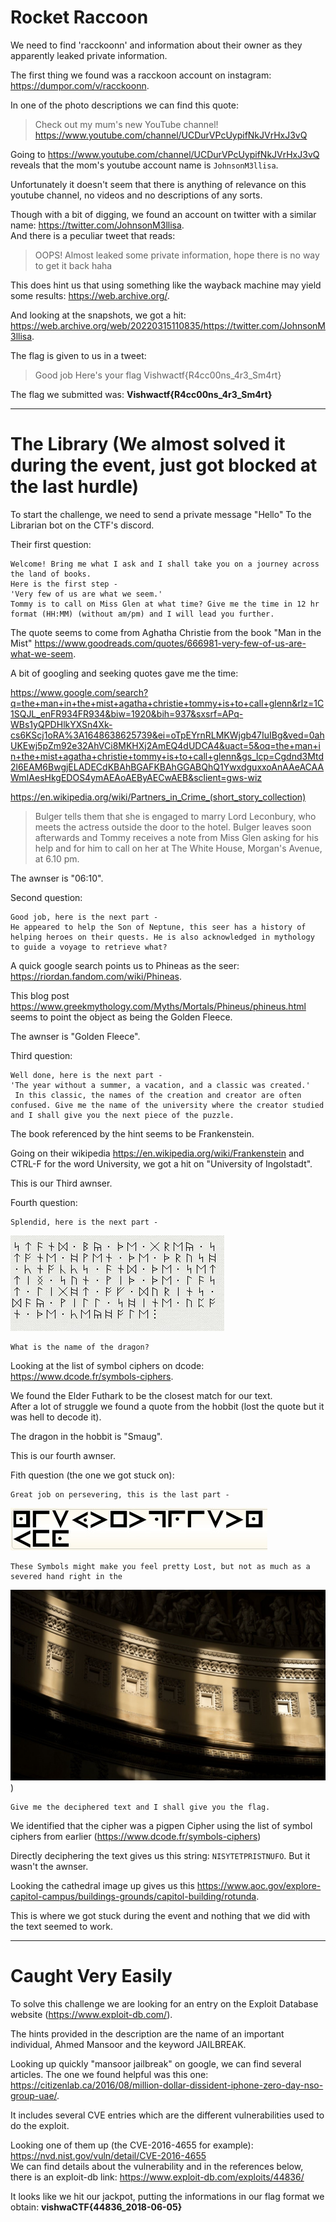 # **Rocket Raccoon**

We need to find 'racckoonn' and information about their owner as they apparently leaked private information.

The first thing we found was a racckoon account on instagram: <https://dumpor.com/v/racckoonn>.

In one of the photo descriptions we can find this quote:

> Check out my mum's new YouTube channel!
> https://www.youtube.com/channel/UCDurVPcUypifNkJVrHxJ3vQ

Going to <https://www.youtube.com/channel/UCDurVPcUypifNkJVrHxJ3vQ> reveals that the mom's youtube account name is `JohnsonM3llisa`.

Unfortunately it doesn't seem that there is anything of relevance on this youtube channel, no videos and no descriptions of any sorts.

Though with a bit of digging, we found an account on twitter with a similar name: <https://twitter.com/JohnsonM3llisa>.  
And there is a peculiar tweet that reads:

> OOPS! Almost leaked some private information, hope there is no way to get it back haha

This does hint us that using something like the wayback machine may yield some results: <https://web.archive.org/>.

And looking at the snapshots, we got a hit: <https://web.archive.org/web/20220315110835/https://twitter.com/JohnsonM3llisa>.

The flag is given to us in a tweet:

> Good job
> Here's your flag
> Vishwactf{R4cc00ns_4r3_Sm4rt}

The flag we submitted was: **Vishwactf{R4cc00ns_4r3_Sm4rt}**

---

# **The Library** (We almost solved it during the event, just got blocked at the last hurdle)

To start the challenge, we need to send a private message "Hello" To the Librarian bot on the CTF's discord.

Their first question:
```
Welcome! Bring me what I ask and I shall take you on a journey across the land of books.
Here is the first step -
'Very few of us are what we seem.'
Tommy is to call on Miss Glen at what time? Give me the time in 12 hr format (HH:MM) (without am/pm) and I will lead you further.
```

The quote seems to come from Aghatha Christie from the book "Man in the Mist" <https://www.goodreads.com/quotes/666981-very-few-of-us-are-what-we-seem>.

A bit of googling and seeking quotes gave me the time:

<https://www.google.com/search?q=the+man+in+the+mist+agatha+christie+tommy+is+to+call+glenn&rlz=1C1SQJL_enFR934FR934&biw=1920&bih=937&sxsrf=APq-WBs1yQPDHlkYXSn4Xk-cs6KScj1oRA%3A1648638625739&ei=oTpEYrnRLMKWjgb47IuIBg&ved=0ahUKEwj5pZm92e32AhVCi8MKHXj2AmEQ4dUDCA4&uact=5&oq=the+man+in+the+mist+agatha+christie+tommy+is+to+call+glenn&gs_lcp=Cgdnd3Mtd2l6EAM6BwgjELADECdKBAhBGAFKBAhGGABQhQ1YwxdguxxoAnAAeACAAWmIAesHkgEDOS4ymAEAoAEByAECwAEB&sclient=gws-wiz>

<https://en.wikipedia.org/wiki/Partners_in_Crime_(short_story_collection)>

> Bulger tells them that she is engaged to marry Lord Leconbury, who meets the actress outside the door to the hotel. Bulger leaves soon afterwards and Tommy receives a note from Miss Glen asking for his help and for him to call on her at The White House, Morgan's Avenue, at 6.10 pm.

The awnser is "06:10".

Second question:

```
Good job, here is the next part -
He appeared to help the Son of Neptune, this seer has a history of helping heroes on their quests. He is also acknowledged in mythology to guide a voyage to retrieve what?
```

A quick google search points us to Phineas as the seer: <https://riordan.fandom.com/wiki/Phineas>.

This blog post <https://www.greekmythology.com/Myths/Mortals/Phineus/phineus.html> seems to point the object as being the Golden Fleece.

The awnser is "Golden Fleece".

Third question:

```
Well done, here is the next part -
'The year without a summer, a vacation, and a classic was created.'
 In this classic, the names of the creation and creator are often confused. Give me the name of the university where the creator studied and I shall give you the next piece of the puzzle.
```

The book referenced by the hint seems to be Frankenstein.

Going on their wikipedia <https://en.wikipedia.org/wiki/Frankenstein> and CTRL-F for the word University, we got a hit on "University of Ingolstadt".

This is our Third awnser.

Fourth question:
```
Splendid, here is the next part -
```
![runes](./Library/runes.jpg)
```
What is the name of the dragon?
```

Looking at the list of symbol ciphers on dcode: <https://www.dcode.fr/symbols-ciphers>.

We found the Elder Futhark to be the closest match for our text.  
After a lot of struggle we found a quote from the hobbit (lost the quote but it was hell to decode it).

The dragon in the hobbit is "Smaug".

This is our fourth awnser.

Fith question (the one we got stuck on):

```
Great job on persevering, this is the last part -
```
![pigpen](./Library/pigpen.jpg)
```
These Symbols might make you feel pretty Lost, but not as much as a severed hand right in the
```
![cathedral](./Library/cathedral.jpg))
```
Give me the deciphered text and I shall give you the flag.
```

We identified that the cipher was a pigpen Cipher using the list of symbol ciphers from earlier (<https://www.dcode.fr/symbols-ciphers>)

Directly deciphering the text gives us this string: `NISYTETPRISTNUFO`. But it wasn't the awnser.

Looking the cathedral image up gives us this <https://www.aoc.gov/explore-capitol-campus/buildings-grounds/capitol-building/rotunda>.

This is where we got stuck during the event and nothing that we did with the text seemed to work.

---

# **Caught Very Easily**

To solve this challenge we are looking for an entry on the Exploit Database website (<https://www.exploit-db.com/>).

The hints provided in the description are the name of an important individual, Ahmed Mansoor and the keyword JAILBREAK.

Looking up quickly "mansoor jailbreak" on google, we can find several articles. The one we found helpful was this one: <https://citizenlab.ca/2016/08/million-dollar-dissident-iphone-zero-day-nso-group-uae/>.

It includes several CVE entries which are the different vulnerabilities used to do the exploit.

Looking one of them up (the CVE-2016-4655 for example): <https://nvd.nist.gov/vuln/detail/CVE-2016-4655>  
We can find details about the vulnerability and in the references below, there is an exploit-db link: <https://www.exploit-db.com/exploits/44836/>

It looks like we hit our jackpot, putting the informations in our flag format we obtain: **vishwaCTF{44836_2018-06-05}**
